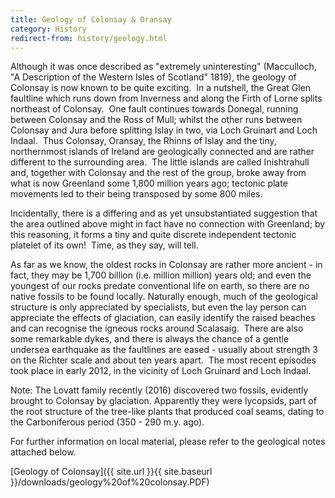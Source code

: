 ```yaml
---
title: Geology of Colonsay & Oransay
category: History
redirect-from: history/geology.html
---
```


Although it was once described as "extremely uninteresting" (Macculloch, "A Description of the Western Isles of Scotland" 1819), the geology of Colonsay is now known to be quite exciting.  In a nutshell, the Great Glen faultline which runs down from Inverness and along the Firth of Lorne splits northeast of Colonsay.  One fault continues towards Donegal, running between Colonsay and the Ross of Mull; whilst the other runs between Colonsay and Jura before splitting Islay in two, via Loch Gruinart and Loch Indaal.  Thus Colonsay, Oransay, the Rhinns of Islay and the tiny, northernmost islands of Ireland are geologically connected and are rather different to the surrounding area.  The little islands are called Inishtrahull and, together with Colonsay and the rest of the group, broke away from what is now Greenland some 1,800 million years ago; tectonic plate movements led to their being transposed by some 800 miles.

Incidentally, there is a differing and as yet unsubstantiated suggestion that the area outlined above might in fact have no connection with Greenland; by this reasoning, it forms a tiny and quite discrete independent tectonic platelet of its own!  Time, as they say, will tell.

As far as we know, the oldest rocks in Colonsay are rather more ancient - in fact, they may be 1,700 billion (i.e. million million) years old; and even the youngest of our rocks predate conventional life on earth, so there are no native fossils to be found locally. Naturally enough, much of the geological structure is only appreciated by specialists, but even the lay person can appreciate the effects of glaciation, can easily identify the raised beaches and can recognise the igneous rocks around Scalasaig.  There are also some remarkable dykes, and there is always the chance of a gentle undersea earthquake as the faultlines are eased - usually about strength 3 on the Richter scale and about ten years apart.  The most recent episodes took place in early 2012, in the vicinity of Loch Gruinard and Loch Indaal.

Note: The Lovatt family recently (2016) discovered two fossils, evidently brought to Colonsay by glaciation. Apparently they were lycopsids, part of the root structure of the tree-like plants that produced coal seams, dating to the Carboniferous period (350 - 290 m.y. ago).

For further information on local material, please refer to the geological notes attached below.

[Geology of Colonsay]({{ site.url }}{{ site.baseurl }}/downloads/geology%20of%20colonsay.PDF)